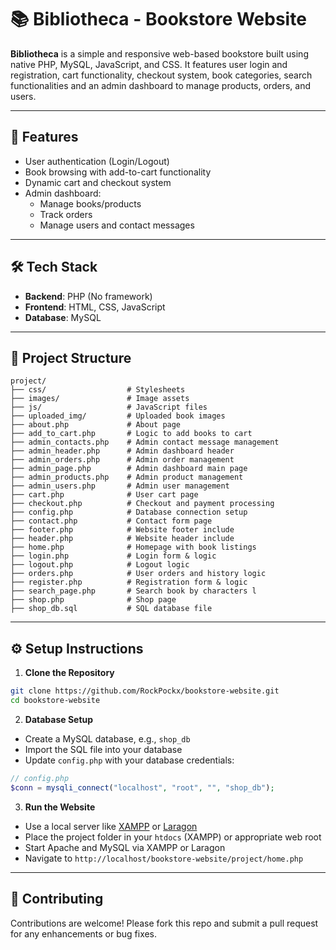 # 📚 Bibliotheca - Bookstore Website

**Bibliotheca** is a simple and responsive web-based bookstore built using native PHP, MySQL, JavaScript, and CSS. It features user login and registration, cart functionality, checkout system, book categories, search functionalities and an admin dashboard to manage products, orders, and users.

---

## 🚀 Features

- User authentication (Login/Logout)
- Book browsing with add-to-cart functionality
- Dynamic cart and checkout system
- Admin dashboard:
  - Manage books/products
  - Track orders
  - Manage users and contact messages

---

## 🛠️ Tech Stack

- **Backend**: PHP (No framework)
- **Frontend**: HTML, CSS, JavaScript
- **Database**: MySQL

---

## 📁 Project Structure

```
project/
├── css/                  # Stylesheets
├── images/               # Image assets
├── js/                   # JavaScript files
├── uploaded_img/         # Uploaded book images
├── about.php             # About page
├── add_to_cart.php       # Logic to add books to cart
├── admin_contacts.php    # Admin contact message management
├── admin_header.php      # Admin dashboard header
├── admin_orders.php      # Admin order management
├── admin_page.php        # Admin dashboard main page
├── admin_products.php    # Admin product management
├── admin_users.php       # Admin user management
├── cart.php              # User cart page
├── checkout.php          # Checkout and payment processing
├── config.php            # Database connection setup
├── contact.php           # Contact form page
├── footer.php            # Website footer include
├── header.php            # Website header include
├── home.php              # Homepage with book listings
├── login.php             # Login form & logic
├── logout.php            # Logout logic
├── orders.php            # User orders and history logic
├── register.php          # Registration form & logic
├── search_page.php       # Search book by characters l
├── shop.php              # Shop page
├── shop_db.sql           # SQL database file
```

---

## ⚙️ Setup Instructions

1. **Clone the Repository**

```bash
git clone https://github.com/RockPockx/bookstore-website.git
cd bookstore-website
```

2. **Database Setup**

- Create a MySQL database, e.g., `shop_db`
- Import the SQL file into your database
- Update `config.php` with your database credentials:

```php
// config.php
$conn = mysqli_connect("localhost", "root", "", "shop_db");
```

3. **Run the Website**

- Use a local server like [XAMPP](https://www.apachefriends.org/) or [Laragon](https://laragon.org/)
- Place the project folder in your `htdocs` (XAMPP) or appropriate web root
- Start Apache and MySQL via XAMPP or Laragon
- Navigate to `http://localhost/bookstore-website/project/home.php`

---

## 🤝 Contributing

Contributions are welcome! Please fork this repo and submit a pull request for any enhancements or bug fixes.


